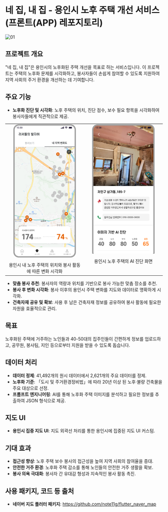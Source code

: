 # 네 집, 내 집 - 용인시 노후 주택 개선 서비스 (프론트(APP) 레포지토리)
![01](https://github.com/user-attachments/assets/ae1e5a44-c66d-4c93-adbb-44472122124a)



## 프로젝트 개요
"네 집, 내 집"은 용인시의 노후화된 주택 개선을 목표로 하는 서비스입니다. 이 프로젝트는 주택의 노후화 문제를 시각화하고, 봉사자들이 손쉽게 참여할 수 있도록 지원하여 지역 사회의 주거 환경을 개선하는 데 기여합니다.

## 주요 기능
- **노후화 진단 및 시각화**: 노후 주택의 위치, 진단 점수, 보수 필요 항목을 시각화하여 봉사자들에게 직관적으로 제공.

<table>
  <tr>
    <td align="center" valign="top" style="width: 50%;">
      <img src="image/image%2013.png" alt="프로젝트 이미지 1" width="200" height="auto"/>
      <p style="margin: 0; padding-top: 10px;">용인시 내 노후 주택의 위치와 봉사 활동에 따른 변화 시각화</p>
    </td>
    <td align="center" valign="top" style="width: 50%;">
      <img src="image/image%2012.png" alt="프로젝트 이미지 2" width="200" height="auto"/>
      <p style="margin: 0; padding-top: 10px;">용인시 노후 주택의 AI 진단 화면</p>
    </td>
  </tr>
</table>

- **맞춤 봉사 추천**: 봉사자의 역량과 위치를 기반으로 봉사 가능한 맞춤 장소를 추천.
- **봉사 후 변화 시각화**: 봉사 이후의 용인시 주택 변화를 지도와 데이터로 명확하게 시각화.
- **건축자재 공유 및 확보**: 사용 후 남은 건축자재 정보를 공유하여 봉사 활동에 필요한 자원을 효율적으로 관리.

## 목표
노후화된 주택에 거주하는 노인들과 40-50대의 집주인들이 간편하게 정보를 업로드하고, 공무원, 봉사팀, 지인 등으로부터 지원을 받을 수 있도록 돕습니다.

## 데이터 처리
- **데이터 정제**: 41,492개의 원시 데이터에서 2,621개의 주요 데이터를 정제.
- **노후화 기준**: 「도시 및 주거환경정비법」에 따라 20년 이상 된 노후·불량 건축물을 주요 대상으로 선정.
- **프롬프트 엔지니어링**: AI를 통해 노후화 주택 이미지를 분석하고 필요한 정보를 추출하여 JSON 형식으로 제공.

## 지도 UI
- **용인시 집중 지도 UI**: 지도 외곽선 처리를 통한 용인시에 집중된 지도 UI 커스텀.

## 기대 효과
- **접근성 향상**: 노후 주택 보수 봉사의 접근성을 높여 지역 사회의 참여율을 증대.
- **안전한 거주 환경**: 노후화 주택 감소를 통해 노인들의 안전한 거주 생활을 확보.
- **봉사 의욕 극대화**: 봉사자 간 유대감 형성과 지속적인 봉사 활동 촉진.

## 사용 패키지, 코드 등 출처
- **네이버 지도 플러터 패키지**: https://github.com/note11g/flutter_naver_map
